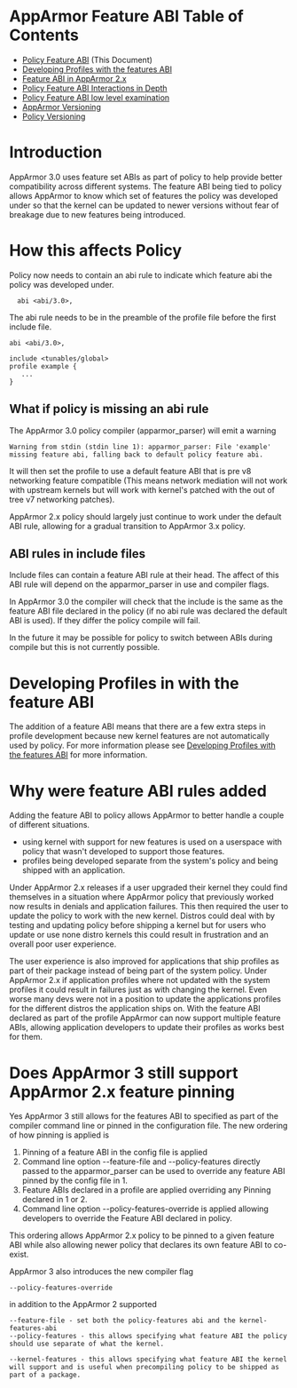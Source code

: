# AppArmor Feature ABI Table of Contents
 - [Policy Feature ABI](AppArmorpolicyfeaturesabi) (This Document)
 - [Developing Profiles with the features ABI](AppArmorpolicyfeaturesDev)
 - [Feature ABI in AppArmor 2.x](AppArmor2FeatureABI)
 - [Policy Feature ABI Interactions in Depth](AppArmorFeatureABIinteractions)
 - [Policy Feature ABI low level examination](AppArmorFeatureABI)
 - [AppArmor Versioning](Apparmorversioning)
 - [Policy Versioning](AppArmorpolicyversioning)

# Introduction

AppArmor 3.0 uses feature set ABIs as part of policy to help provide better compatibility across different systems. The feature ABI being tied to policy allows AppArmor to know which set of features the policy was developed under so that the kernel can be updated to newer versions without fear of breakage due to new features being introduced.


# How this affects Policy

Policy now needs to contain an abi rule to indicate which feature abi the policy was developed under.

```
  abi <abi/3.0>,
```

The abi rule needs to be in the preamble of the profile file before the first include file.

```
abi <abi/3.0>,

include <tunables/global>
profile example {
   ...
}
```

## What if policy is missing an abi rule

The AppArmor 3.0 policy compiler (apparmor_parser) will emit a warning

```
Warning from stdin (stdin line 1): apparmor_parser: File 'example' missing feature abi, falling back to default policy feature abi.
```

It will then set the profile to use a default feature ABI that is pre v8 networking feature compatible (This means network mediation will not work with upstream kernels but will work with kernel's patched with the out of tree v7 networking patches).

AppArmor 2.x policy should largely just continue to work under the default ABI rule, allowing for a gradual transition to AppArmor 3.x policy.

## ABI rules in include files

Include files can contain a feature ABI rule at their head. The affect of this ABI rule will depend on the apparmor_parser in use and compiler flags.

In AppArmor 3.0 the compiler will check that the include is the same as the feature ABI file declared in the policy (if no abi rule was declared the default ABI is used). If they differ the policy compile will fail.

In the future it may be possible for policy to switch between ABIs during compile but this is not currently possible.

# Developing Profiles in with the feature ABI

The addition of a feature ABI means that there are a few extra steps in profile development because new kernel features are not automatically used by policy. For more information please see [Developing Profiles with the features ABI](AppArmorpolicyfeaturesDev) for more information.

# Why were feature ABI rules added

Adding the feature ABI to policy allows AppArmor to better handle a couple of different situations.
* using kernel with support for new features is used on a userspace with policy that wasn't developed to support those features.
* profiles being developed separate from the system's policy and being shipped with an application.

Under AppArmor 2.x releases if a user upgraded their kernel they could find themselves in a situation where AppArmor policy that previously worked now results in denials and application failures. This then required the user to update the policy to work with the new kernel. Distros could deal with by testing and updating policy before shipping a kernel but for users who update or use none distro kernels this could result in frustration and an overall poor user experience.

The user experience is also improved for applications that ship profiles as part of their package instead of being part of the system policy. Under AppArmor 2.x if application profiles where not updated with the system profiles it could result in failures just as with changing the kernel. Even worse many devs were not in a position to update the applications profiles for the different distros the application ships on. With the feature ABI declared as part of the profile AppArmor can now support multiple feature ABIs, allowing application developers to update their profiles as works best for them.

# Does AppArmor 3 still support AppArmor 2.x feature pinning

Yes AppArmor 3 still allows for the features ABI to specified as part of the compiler command line or pinned in the configuration file. The new ordering of how pinning is applied is

1. Pinning of a feature ABI in the config file is applied
2. Command line option --feature-file and --policy-features directly passed to the apparmor_parser can be used to override any feature ABI pinned by the config file in 1.
3. Feature ABIs declared in a profile are applied overriding any Pinning declared in 1 or 2.
4. Command line option --policy-features-override is applied allowing developers to override the Feature ABI declared in policy.

This ordering allows AppArmor 2.x policy to be pinned to a given feature ABI while also allowing newer policy that declares its own feature ABI to co-exist.

AppArmor 3 also introduces the new compiler flag

```
--policy-features-override
```

in addition to the AppArmor 2 supported

```
--feature-file - set both the policy-features abi and the kernel-features-abi
--policy-features - this allows specifying what feature ABI the policy should use separate of what the kernel.

--kernel-features - this allows specifying what feature ABI the kernel will support and is useful when precompiling policy to be shipped as part of a package.
```
